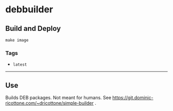 # debbuilder


## Build and Deploy

```
make image
```


### Tags

 + `latest`

----

## Use

Builds DEB packages.
Not meant for humans.
See https://git.dominic-ricottone.com/~dricottone/simple-builder .

